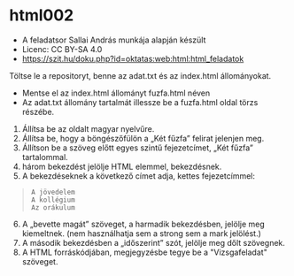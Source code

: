 # html002
* A feladatsor Sallai András munkája alapján készült 
* Licenc: CC BY-SA 4.0
* https://szit.hu/doku.php?id=oktatas:web:html:html_feladatok

Töltse le a repositoryt, benne az adat.txt és az index.html állományokat.
* Mentse el az index.html állományt fuzfa.html néven
* Az adat.txt állomány tartalmát illessze be a fuzfa.html oldal törzs részébe.
1. Állítsa be az oldalt magyar nyelvűre.
2. Állítsa be, hogy a böngészőfülön a „Két fűzfa” felirat jelenjen meg.
3. Állítson be a szöveg előtt egyes szintű fejezetcímet, „Két fűzfa” tartalommal.
4.  három bekezdést jelölje HTML elemmel, bekezdésnek.
5. A bekezdéseknek a következő címet adja, kettes fejezetcímmel:
>``` code linenums="1"
>A jövedelem
>A kollégium
>Az orákulum
>```
6. A „bevette magát” szöveget, a harmadik bekezdésben, jelölje meg kiemeltnek.
   (nem használhatja sem a strong sem a mark jelölést.)
8. A második bekezdésben a „időszerint” szót, jelölje meg dőlt szövegnek.
9. A HTML forráskódjában, megjegyzésbe tegye be a "Vizsgafeladat" szöveget.

